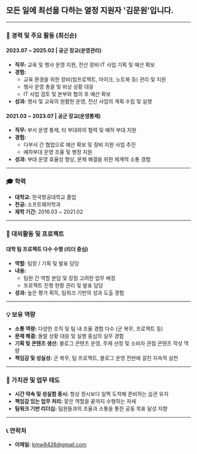 ## 모든 일에 최선을 다하는 열정 지원자 '김문원'입니다.
---

### 📅 경력 및 주요 활동 (최신순)

#### 2023.07 ~ 2025.02 | 공군 장교(운영관리)
- **직무:** 교육 및 행사 운영 지원, 전산 장비·IT 사업 기획 및 예산 확보
- **경험:**
  - 교육 환경을 위한 장비(빔프로젝트, 마이크, 노트북 등) 관리 및 지원
  - 행사 운영 총괄 및 비상 상황 대응
  - IT 사업 검토 및 본부와 협의 후 예산 확보
- **성과:** 행사 및 교육의 원활한 운영, 전산 사업의 계획 수립 및 실행

#### 2021.03 ~ 2023.07 | 공군 장교(운영통제)
- **직무:** 부서 운영 통제, 타 부대와의 협력 및 예하 부대 지원
- **경험:**
  - 다부서 간 협업으로 예산 확보 및 장비 지원 사업 추진
  - 예하부대 운영 조율 및 행정 지원
- **성과:** 부대 운영 효율성 향상, 문제 해결을 위한 체계적 소통 경험

---

### 🎓 학력
- **대학교:** 한국항공대학교 졸업
- **전공:** 소프트웨어학과
- **재학 기간:** 2016.03 ~ 2021.02

---

### 📌 대외활동 및 프로젝트

#### 대학 팀 프로젝트 다수 수행 (리더 중심)
- **역할:** 팀장 / 기획 및 발표 담당
- **내용:**
  - 팀원 간 역할 분담 및 장점 고려한 업무 배정
  - 프로젝트 진행 현황 관리 및 발표 담당
- **성과:** 높은 평가 획득, 팀워크 기반의 성과 도출 경험

---

### 💡 보유 역량
- **소통 역량:** 다양한 조직 및 팀 내 조율 경험 다수 (군 복무, 프로젝트 등)
- **문제 해결:** 돌발 상황 대응 및 실행 중심의 실무 경험
- **기획 및 콘텐츠 생산:** 블로그 콘텐츠 운영, 주제 선정 및 소비자 관점 콘텐츠 작성 역량
- **책임감 및 성실성:** 군 복무, 팀 프로젝트, 블로그 운영 전반에 걸친 지속적 실천

---

### 🧭 가치관 및 업무 태도
- **시간 약속 및 성실함 중시:** 항상 정시보다 일찍 도착해 준비하는 습관 유지
- **책임감 있는 업무 처리:** 맡은 역할을 끝까지 수행하는 자세
- **팀워크 기반 리더십:** 팀원들과의 조율과 소통을 통한 공동 목표 달성 지향

---

### 📞 연락처
- **이메일:** kmw8426@gmail.com
